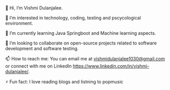 
👋 Hi, I’m Vishmi Dulanjalee.

👀 I’m interested in technology, coding, testing and pscycological environment.

🌱 I’m currently learning Java Springboot and Machine learning aspects.

💞️ I’m looking to collaborate on open-source projects related to software development and software testing.

📫 How to reach me: You can email me at vishmidulanjalee1030@gmail.com or connect with me on LinkedIn https://www.linkedin.com/in/vishmi-dulanjalee/.

⚡ Fun fact: I love reading blogs and listning to popmusic

